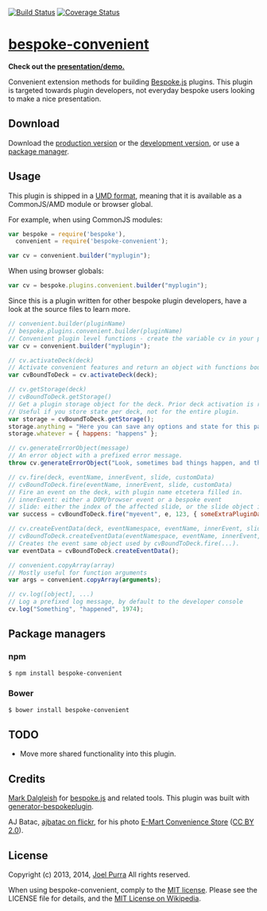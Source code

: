 [![Build Status](https://secure.travis-ci.org/joelpurra/bespoke-convenient.png?branch=master)](https://travis-ci.org/joelpurra/bespoke-convenient) [![Coverage Status](https://coveralls.io/repos/joelpurra/bespoke-convenient/badge.png)](https://coveralls.io/r/joelpurra/bespoke-convenient)

# [bespoke-convenient](https://github.com/joelpurra/bespoke-convenient)

**Check out the [presentation/demo.](https://joelpurra.github.io/bespoke-convenient/demo/)**

Convenient extension methods for building [Bespoke.js][bespoke.js] plugins. This plugin is targeted towards plugin developers, not everyday bespoke users looking to make a nice presentation.

## Download

Download the [production version][min] or the [development version][max], or use a [package manager](#package-managers).

[min]: https://raw.github.com/joelpurra/bespoke-convenient/master/dist/bespoke-convenient.min.js
[max]: https://raw.github.com/joelpurra/bespoke-convenient/master/dist/bespoke-convenient.js

## Usage

This plugin is shipped in a [UMD format](https://github.com/umdjs/umd), meaning that it is available as a CommonJS/AMD module or browser global.

For example, when using CommonJS modules:

```js
var bespoke = require('bespoke'),
  convenient = require('bespoke-convenient');

var cv = convenient.builder("myplugin");
```

When using browser globals:

```js
var cv = bespoke.plugins.convenient.builder("myplugin");
```

Since this is a plugin written for other bespoke plugin developers, have a look at the source files to learn more.

```js
// convenient.builder(pluginName)
// bespoke.plugins.convenient.builder(pluginName)
// Convenient plugin level functions - create the variable cv in your plugin.
var cv = convenient.builder("myplugin");

// cv.activateDeck(deck)
// Activate convenient features and return an object with functions bound to the deck.
var cvBoundToDeck = cv.activateDeck(deck);

// cv.getStorage(deck)
// cvBoundToDeck.getStorage()
// Get a plugin storage object for the deck. Prior deck activation is required.
// Useful if you store state per deck, not for the entire plugin.
var storage = cvBoundToDeck.getStorage();
storage.anything = "Here you can save any options and state for this particular deck.";
storage.whatever = { happens: "happens" };

// cv.generateErrorObject(message)
// An error object with a prefixed error message.
throw cv.generateErrorObject("Look, sometimes bad things happen, and there is nothing you can do about it, so why worry? -- Simba, The Lion King");

// cv.fire(deck, eventName, innerEvent, slide, customData)
// cvBoundToDeck.fire(eventName, innerEvent, slide, customData)
// Fire an event on the deck, with plugin name etcetera filled in.
// innerEvent: either a DOM/browser event or a bespoke event
// slide: either the index of the affected slide, or the slide object itself
var success = cvBoundToDeck.fire("myevent", e, 123, { someExtraPluginData: "data value", somePluginStatus: 999 });

// cv.createEventData(deck, eventNamespace, eventName, innerEvent, slide, eventData)
// cvBoundToDeck.createEventData(eventNamespace, eventName, innerEvent, slide, eventData)
// Creates the event same object used by cvBoundToDeck.fire(...).
var eventData = cvBoundToDeck.createEventData();

// convenient.copyArray(array)
// Mostly useful for function arguments
var args = convenient.copyArray(arguments);

// cv.log([object], ...)
// Log a prefixed log message, by default to the developer console
cv.log("Something", "happened", 1974);
```


## Package managers

### npm

```bash
$ npm install bespoke-convenient
```

### Bower

```bash
$ bower install bespoke-convenient
```

## TODO

- Move more shared functionality into this plugin.


## Credits

[Mark Dalgleish](https://markdalgleish.com/) for [bespoke.js][bespoke.js] and related tools. This plugin was built with [generator-bespokeplugin](https://github.com/markdalgleish/generator-bespokeplugin).

AJ Batac, [ajbatac on flickr](https://secure.flickr.com/photos/ajbatac/), for his photo [E-Mart Convenience Store](https://secure.flickr.com/photos/ajbatac/7139837787/) ([CC BY 2.0](https://creativecommons.org/licenses/by/2.0/)).



## License

Copyright (c) 2013, 2014, [Joel Purra](https://joelpurra.com/) All rights reserved.

When using bespoke-convenient, comply to the [MIT license](https://joelpurra.mit-license.org/2013-2014). Please see the LICENSE file for details, and the [MIT License on Wikipedia](https://en.wikipedia.org/wiki/MIT_License).

[bespoke.js]: https://github.com/markdalgleish/bespoke.js
